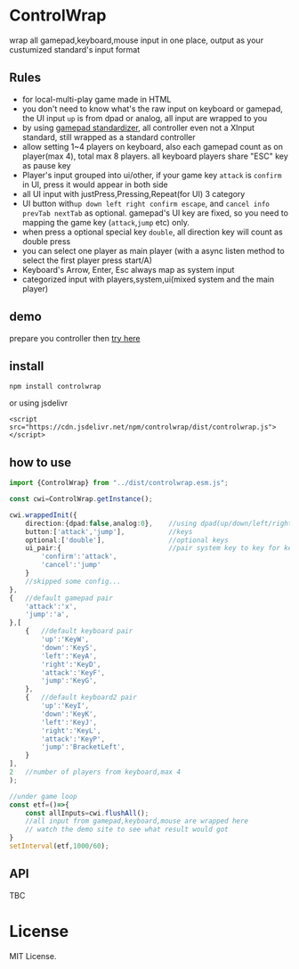 # ControlWrap

wrap all gamepad,keyboard,mouse input in one place, output as your custumized standard's input format

## Rules

- for local-multi-play game made in HTML
- you don't need to know what's the raw input on keyboard or gamepad, the UI input `up` is from dpad or analog, all input are wrapped to you
- by using [gamepad standardizer](https://github.com/Hocti/gamepad_standardizer), all controller even not a XInput standard, still wrapped as a standard controller
- allow setting 1~4 players on keyboard, also each gamepad count as on player(max 4), total max 8 players. all keyboard players share "ESC" key as pause key
- Player's input grouped into ui/other, if your game key `attack` is `confirm` in UI, press it would appear in both side
- all UI input with justPress,Pressing,Repeat(for UI) 3 category
- UI button with`up down left right confirm escape`, and `cancel info prevTab nextTab` as optional. gamepad's UI key are fixed, so you need to mapping the game key (`attack`,`jump` etc) only. 
- when press a optional special key `double`, all direction key will count as double press 
- you can select one player as main player (with a async listen method to select the first player press start/A)
- Keyboard's Arrow, Enter, Esc always map as system input
- categorized input with players,system,ui(mixed system and the main player)

## demo

prepare you controller then [try here](https://hocti-demo.s3.ap-southeast-1.amazonaws.com/controlwrap/demo/controlWrap.html)

## install

```
npm install controlwrap
```

or using jsdelivr
```
<script src="https://cdn.jsdelivr.net/npm/controlwrap/dist/controlwrap.js"></script>
```

## how to use

```typescript
import {ControlWrap} from "../dist/controlwrap.esm.js";

const cwi=ControlWrap.getInstance();

cwi.wrappedInit({
    direction:{dpad:false,analog:0},    //using dpad(up/down/left/right),and how many analog is needed(0~2)
    button:['attack','jump'],           //keys
    optional:['double'],                //optional keys
    ui_pair:{                           //pair system key to key for keyboard,optional
        'confirm':'attack',
        'cancel':'jump'
    }
    //skipped some config...
},
{   //default gamepad pair
    'attack':'x',
    'jump':'a',
},[ 
    {   //default keyboard pair
        'up':'KeyW',
        'down':'KeyS',
        'left':'KeyA',
        'right':'KeyD',
        'attack':'KeyF',
        'jump':'KeyG',
    },
    {   //default keyboard2 pair
        'up':'KeyI',
        'down':'KeyK',
        'left':'KeyJ',
        'right':'KeyL',
        'attack':'KeyP',
        'jump':'BracketLeft',
    }
],
2   //number of players from keyboard,max 4
);

//under game loop
const etf=()=>{
    const allInputs=cwi.flushAll();
    //all input from gamepad,keyboard,mouse are wrapped here
    // watch the demo site to see what result would got
}
setInterval(etf,1000/60);

```

## API

TBC

# License

MIT License.
